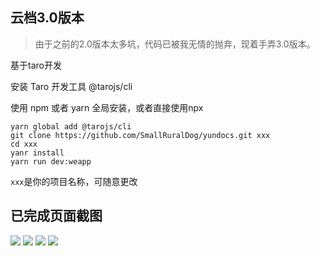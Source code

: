 ## 云档3.0版本

> 由于之前的2.0版本太多坑，代码已被我无情的抛弃，现着手弄3.0版本。

基于taro开发


安装 Taro 开发工具 @tarojs/cli

使用 npm 或者 yarn 全局安装，或者直接使用npx
```shen
yarn global add @tarojs/cli
git clone https://github.com/SmallRuralDog/yundocs.git xxx
cd xxx
yanr install
yarn run dev:weapp
```
`xxx`是你的项目名称，可随意更改


## 已完成页面截图

![](http://makefriends.bs2dl.yy.com/%E5%BE%AE%E4%BF%A1%E5%9B%BE%E7%89%87_20190111185715.jpg)
![](http://makefriends.bs2dl.yy.com/%E5%BE%AE%E4%BF%A1%E5%9B%BE%E7%89%87_20190111185709.jpg)
![](http://makefriends.bs2dl.yy.com/%E5%BE%AE%E4%BF%A1%E5%9B%BE%E7%89%87_20190111185704.jpg)
![](http://makefriends.bs2dl.yy.com/%E5%BE%AE%E4%BF%A1%E5%9B%BE%E7%89%87_20190111185700.jpg)



